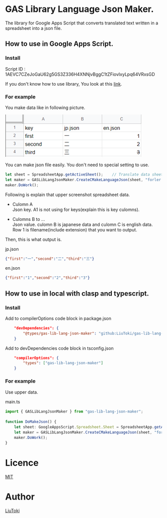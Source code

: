 # GAS Library Language Json Maker.
The library for Google Apps Script that converts translated text written in a spreadsheet into a json file.

## How to use in Google Apps Script.

### Install

Script ID : 1AEVC7CZeJoGaU62g5GS3Z336H4XNNjvBggC1tZFiovIxyLpq64VRxsGD

If you don't know how to use library, You look at this [link](https://developers.google.com/apps-script/guides/libraries).

### For example

You make data like in following picture.

![](./img/test_data.png)

You can make json file easily. You don't need to special setting to use.

```javascript
let sheet = SpreadsheetApp.getActiveSheet();	// Translate data sheet.
let maker = GASLibLangJsonMaker.CreateCMakeLanguageJson(sheet, "forler id where file save");
maker.DoWork();
```

Following is explain that upper screenshot spreadsheet data.
- Culomn A  
Json key. A1 is not using for keys(explain this is key culomns).

- Culomns B to ...  
Json value. culomn B is japanese data and culomn C is english data.  
Row 1 is filename(include extension) that you want to output.

Then, this is what output is.

jp.json
```json
{"first":"一","second":"二","third":"三"}
```

en.json
```json
{"first":"1","second":"2","third":"3"}
```

## How to use in local with clasp and typescript.

### Install

Add to compilerOptions code block in package.json

```json
	"devDependencies": {
		"@types/gas-lib-lang-json-maker": "github:LiuToki/gas-lib-lang-json-maker"
	}
```

Add to devDependencies code block in tsconfig.json

```json
	"compilerOptions": {
		"types": ["gas-lib-lang-json-maker"]
	}
```

### For example

Use upper data.

main.ts
```typescript
import { GASLibLangJsonMaker } from "gas-lib-lang-json-maker";

function DoMakeJson() {
	let sheet: GoogleAppsScript.Spreadsheet.Sheet = SpreadsheetApp.getActiveSheet();
	let maker = GASLibLangJsonMaker.CreateCMakeLanguageJson(sheet, "forler id where file save");
	maker.DoWork();
}
```

# Licence
[MIT](https://github.com/LiuToki/gas-libraries/blob/main/LICENSE)

# Author
[LiuToki](https://github.com/liutoki)
